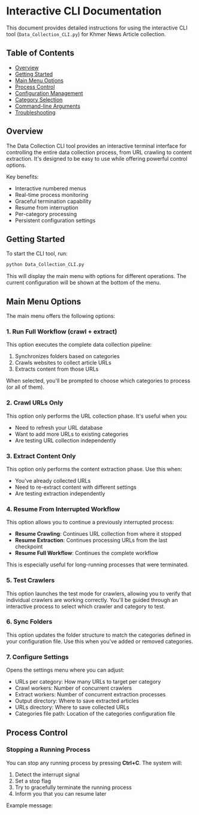 # Interactive CLI Documentation

This document provides detailed instructions for using the interactive CLI tool (`Data_Collection_CLI.py`) for Khmer News Article collection.

## Table of Contents

- [Overview](#overview)
- [Getting Started](#getting-started)
- [Main Menu Options](#main-menu-options)
- [Process Control](#process-control)
- [Configuration Management](#configuration-management)
- [Category Selection](#category-selection)
- [Command-line Arguments](#command-line-arguments)
- [Troubleshooting](#troubleshooting)

## Overview

The Data Collection CLI tool provides an interactive terminal interface for controlling the entire data collection process, from URL crawling to content extraction. It's designed to be easy to use while offering powerful control options.

Key benefits:

- Interactive numbered menus
- Real-time process monitoring
- Graceful termination capability
- Resume from interruption
- Per-category processing
- Persistent configuration settings

## Getting Started

To start the CLI tool, run:

```bash
python Data_Collection_CLI.py
```

This will display the main menu with options for different operations. The current configuration will be shown at the bottom of the menu.

## Main Menu Options

The main menu offers the following options:

### 1. Run Full Workflow (crawl + extract)

This option executes the complete data collection pipeline:

1. Synchronizes folders based on categories
2. Crawls websites to collect article URLs
3. Extracts content from those URLs

When selected, you'll be prompted to choose which categories to process (or all of them).

### 2. Crawl URLs Only

This option only performs the URL collection phase. It's useful when you:

- Need to refresh your URL database
- Want to add more URLs to existing categories
- Are testing URL collection independently

### 3. Extract Content Only

This option only performs the content extraction phase. Use this when:

- You've already collected URLs
- Need to re-extract content with different settings
- Are testing extraction independently

### 4. Resume From Interrupted Workflow

This option allows you to continue a previously interrupted process:

- **Resume Crawling**: Continues URL collection from where it stopped
- **Resume Extraction**: Continues processing URLs from the last checkpoint
- **Resume Full Workflow**: Continues the complete workflow

This is especially useful for long-running processes that were terminated.

### 5. Test Crawlers

This option launches the test mode for crawlers, allowing you to verify that individual crawlers are working correctly. You'll be guided through an interactive process to select which crawler and category to test.

### 6. Sync Folders

This option updates the folder structure to match the categories defined in your configuration file. Use this when you've added or removed categories.

### 7. Configure Settings

Opens the settings menu where you can adjust:

- URLs per category: How many URLs to target per category
- Crawl workers: Number of concurrent crawlers
- Extract workers: Number of concurrent extraction processes
- Output directory: Where to save extracted articles
- URLs directory: Where to save collected URLs
- Categories file path: Location of the categories configuration file

## Process Control

### Stopping a Running Process

You can stop any running process by pressing **Ctrl+C**. The system will:

1. Detect the interrupt signal
2. Set a stop flag
3. Try to gracefully terminate the running process
4. Inform you that you can resume later

Example message:
